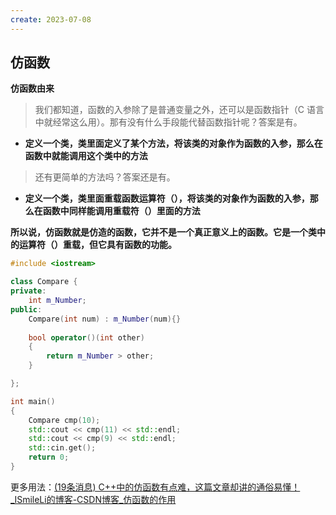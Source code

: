 ```yaml
---
create: 2023-07-08
---
```

## 仿函数

**仿函数由来**

> 我们都知道，函数的入参除了是普通变量之外，还可以是函数指针（C 语言中就经常这么用）。那有没有什么手段能代替函数指针呢？答案是有。

- **定义一个类，类里面定义了某个方法，将该类的对象作为函数的入参，那么在函数中就能调用这个类中的方法**

> 还有更简单的方法吗？答案还是有。

- **定义一个类，类里面重载函数运算符（），将该类的对象作为函数的入参，那么在函数中同样能调用重载符（）里面的方法**

**所以说，仿函数就是仿造的函数，它并不是一个真正意义上的函数。它是一个类中的运算符（）重载，但它具有函数的功能。**

```c++
#include <iostream>

class Compare {
private:
    int m_Number;
public:
    Compare(int num) : m_Number(num){}
    
    bool operator()(int other)
    {
        return m_Number > other;
    }

};

int main()
{
    Compare cmp(10);
    std::cout << cmp(11) << std::endl;
    std::cout << cmp(9) << std::endl;
    std::cin.get();
    return 0;
}
```



更多用法：[(19条消息) C++中的仿函数有点难，这篇文章却讲的通俗易懂！_ISmileLi的博客-CSDN博客_仿函数的作用](https://blog.csdn.net/toby54king/article/details/105103111)

